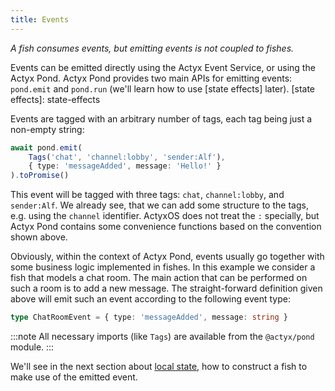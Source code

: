 ```yaml
---
title: Events
---
```


_A fish consumes events, but emitting events is not coupled to fishes._

Events can be emitted directly using the Actyx Event Service, or using the Actyx Pond. Actyx Pond provides two main APIs
for emitting events: `pond.emit` and `pond.run` (we'll learn how to use [state effects] later).
[state effects]: state-effects

Events are tagged with an arbitrary number of tags, each tag being just a non-empty string:

```typescript
await pond.emit(
    Tags('chat', 'channel:lobby', 'sender:Alf'),
    { type: 'messageAdded', message: 'Hello!' }
).toPromise()
```

This event will be tagged with three tags: `chat`, `channel:lobby`, and `sender:Alf`. We already see, that we can add
some structure to the tags, e.g. using the `channel` identifier.
ActyxOS does not treat the `:` specially, but Actyx Pond contains some convenience functions based on the convention shown above.

Obviously, within the context of Actyx Pond, events usually go together with some business logic implemented in fishes.
In this example we consider a fish that models a chat room. The main action that can be performed on such a room is to
add a new message. The straight-forward definition given above will emit such an event according to the following event
type:

```typescript
type ChatRoomEvent = { type: 'messageAdded', message: string }
```

:::note
All necessary imports (like `Tags`) are available from the `@actyx/pond` module.
:::

We'll see in the next section about [local state], how to construct a fish to make use of the emitted event.

[local state]: local-state
